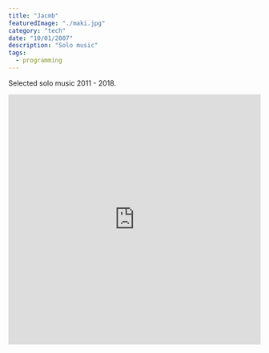 ```yaml
---
title: "Jacmb"
featuredImage: "./maki.jpg"
category: "tech"
date: "10/01/2007"
description: "Solo music"
tags:
  - programming
---
```


Selected solo music 2011 - 2018.

<iframe width="100%" height="500" scrolling="yes" frameborder="no" src="https://w.soundcloud.com/player/?url=https%3A//api.soundcloud.com/playlists/357480211&color=%23ff5500&auto_play=false&hide_related=true&show_comments=true&show_user=true&show_reposts=false&show_teaser=false&visual=false"></iframe>
